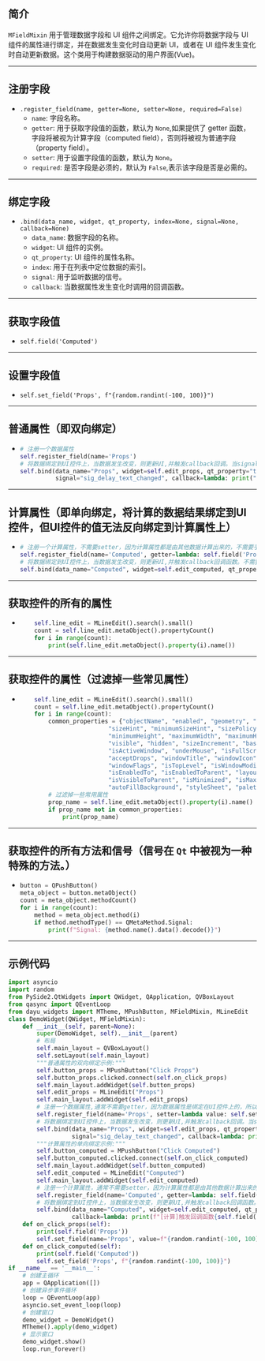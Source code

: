 ## 简介
`MFieldMixin` 用于管理数据字段和 UI 组件之间绑定。它允许你将数据字段与 UI 组件的属性进行绑定，并在数据发生变化时自动更新 UI，或者在 UI 组件发生变化时自动更新数据。这个类用于构建数据驱动的用户界面(Vue)。
******
## 注册字段
  - `.register_field(name, getter=None, setter=None, required=False)`
    - `name`: 字段名称。
    - `getter`: 用于获取字段值的函数，默认为 `None`,如果提供了 getter 函数，字段将被视为计算字段（computed field），否则将被视为普通字段（property field）。
    - `setter`: 用于设置字段值的函数，默认为 `None`。
    - `required`: 是否字段是必须的，默认为 `False`,表示该字段是否是必需的。
********
## 绑定字段
  - `.bind(data_name, widget, qt_property, index=None, signal=None, callback=None)`
    - `data_name`: 数据字段的名称。
    - `widget`: UI 组件的实例。
    - `qt_property`: UI 组件的属性名称。
    - `index`: 用于在列表中定位数据的索引。
    - `signal`: 用于监听数据的信号。
    - `callback`: 当数据属性发生变化时调用的回调函数。
******
## 获取字段值
  - `self.field('Computed')`
******
## 设置字段值
  - `self.set_field('Props', f"{random.randint(-100, 100)}")`
******
## 普通属性（即双向绑定）
  - ```python        
    # 注册一个数据属性
    self.register_field(name='Props')
    # 将数据绑定到UI控件上，当数据发生改变，则更新UI,并触发callback回调。当signal信号触发，则更新UI数据到数据属性，因数据属性发生改变，所以也会触发callback回调。
    self.bind(data_name="Props", widget=self.edit_props, qt_property="text",
              signal="sig_delay_text_changed", callback=lambda: print("触发回调函数"))
******
## 计算属性（即单向绑定，将计算的数据结果绑定到UI控件，但UI控件的值无法反向绑定到计算属性上）
  - ```python
    # 注册一个计算属性，不需要setter，因为计算属性都是由其他数据计算出来的，不需要手动设置。
    self.register_field(name='Computed', getter=lambda: self.field('Props') * 2 if self.field('Props') else 0)
    # 将数据绑定到UI控件上，当数据发生改变，则更新UI,并触发callback回调函数。不需要设置signal，因为是单向的，计算属性是自动更新的。
    self.bind(data_name="Computed", widget=self.edit_computed, qt_property="text", callback=lambda: print("触发回调函数1"))
******
## 获取控件的所有的属性
  - ```python
        self.line_edit = MLineEdit().search().small()
        count = self.line_edit.metaObject().propertyCount()
        for i in range(count):
            print(self.line_edit.metaObject().property(i).name())
    ```
******
## 获取控件的属性（过滤掉一些常见属性）
  - ```python
        self.line_edit = MLineEdit().search().small()
        count = self.line_edit.metaObject().propertyCount()
        for i in range(count):
            common_properties = {"objectName", "enabled", "geometry", "size", "pos", "x", "y", "width", "height", "rect",
                             "sizeHint", "minimumSizeHint", "sizePolicy", "minimumSize", "maximumSize", "minimumWidth",
                             "minimumHeight", "maximumWidth", "maximumHeight", "focusPolicy", "focus", "updatesEnabled",
                             "visible", "hidden", "sizeIncrement", "baseSize", "cursor", "mouseTracking",
                             "isActiveWindow", "underMouse", "isFullScreen", "windowOpacity", "windowModified",
                             "acceptDrops", "windowTitle", "windowIcon", "windowIconText", "windowFilePath",
                             "windowFlags", "isTopLevel", "isWindowModified", "isModal", "windowModality", "isEnabled",
                             "isEnabledTo", "isEnabledToParent", "layoutDirection", "isVisible", "isVisibleTo",
                             "isVisibleToParent", "isMinimized", "isMaximized", "isSizeGripEnabled",
                             "autoFillBackground", "styleSheet", "palette", "font", "cursor"}
            # 过滤掉一些常用属性
            prop_name = self.line_edit.metaObject().property(i).name()
            if prop_name not in common_properties:
                print(prop_name)
    ```
******
## 获取控件的所有方法和信号（信号在 `Qt` 中被视为一种特殊的方法。）
  - ```python
    button = QPushButton()
    meta_object = button.metaObject()
    count = meta_object.methodCount()
    for i in range(count):
        method = meta_object.method(i)
        if method.methodType() == QMetaMethod.Signal:
            print(f"Signal: {method.name().data().decode()}")
    ```
******
## 示例代码

```python
import asyncio
import random
from PySide2.QtWidgets import QWidget, QApplication, QVBoxLayout
from qasync import QEventLoop
from dayu_widgets import MTheme, MPushButton, MFieldMixin, MLineEdit
class DemoWidget(QWidget, MFieldMixin):
    def __init__(self, parent=None):
        super(DemoWidget, self).__init__(parent)
        # 布局
        self.main_layout = QVBoxLayout()
        self.setLayout(self.main_layout)
        """普通属性的双向绑定示例:"""
        self.button_props = MPushButton("Click Props")
        self.button_props.clicked.connect(self.on_click_props)
        self.main_layout.addWidget(self.button_props)
        self.edit_props = MLineEdit("Props")
        self.main_layout.addWidget(self.edit_props)
        # 注册一个数据属性,通常不需要getter，因为数据属性是绑定在UI控件上的，所以会自动更新。
        self.register_field(name='Props', setter=lambda value: self.set_field('Props', value))
        # 将数据绑定到UI控件上，当数据发生改变，则更新UI,并触发callback回调。当signal信号触发，则更新UI数据到数据属性，因数据属性发生改变，所以也会触发callback回调。
        self.bind(data_name="Props", widget=self.edit_props, qt_property="text",
                  signal="sig_delay_text_changed", callback=lambda: print(f"[普通]触发回调函数{self.field('Props')}"))
        """计算属性的单向绑定示例:"""
        self.button_computed = MPushButton("Click Computed")
        self.button_computed.clicked.connect(self.on_click_computed)
        self.main_layout.addWidget(self.button_computed)
        self.edit_computed = MLineEdit("Computed")
        self.main_layout.addWidget(self.edit_computed)
        # 注册一个计算属性，通常不需要setter，因为计算属性都是由其他数据计算出来的，不需要手动设置。
        self.register_field(name='Computed', getter=lambda: self.field('Props') * 2 if self.field('Props') else 0)
        # 将数据绑定到UI控件上，当数据发生改变，则更新UI,并触发callback回调函数。通常不需要signal，因为计算属性是自动更新的。
        self.bind(data_name="Computed", widget=self.edit_computed, qt_property="text",
                  callback=lambda: print(f"[计算]触发回调函数{self.field('Computed')}"))
    def on_click_props(self):
        print(self.field('Props'))
        self.set_field(name='Props', value=f"{random.randint(-100, 100)}")
    def on_click_computed(self):
        print(self.field('Computed'))
        self.set_field('Props', f"{random.randint(-100, 100)}")
if __name__ == '__main__':
    # 创建主循环
    app = QApplication([])
    # 创建异步事件循环
    loop = QEventLoop(app)
    asyncio.set_event_loop(loop)
    # 创建窗口
    demo_widget = DemoWidget()
    MTheme().apply(demo_widget)
    # 显示窗口
    demo_widget.show()
    loop.run_forever()

